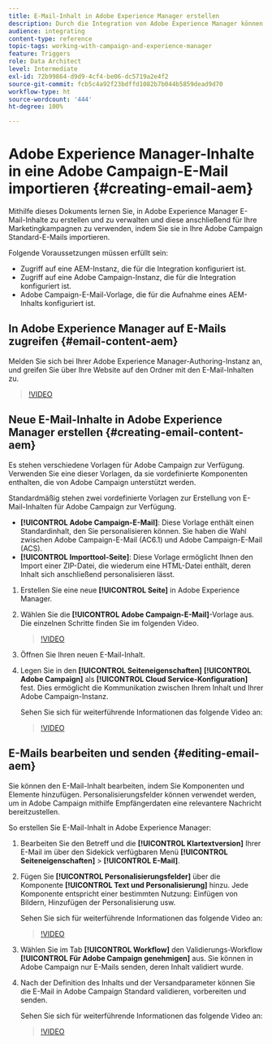 ```yaml
---
title: E-Mail-Inhalt in Adobe Experience Manager erstellen
description: Durch die Integration von Adobe Experience Manager können Sie Inhalte direkt in AEM erstellen und später in Adobe Campaign verwenden.
audience: integrating
content-type: reference
topic-tags: working-with-campaign-and-experience-manager
feature: Triggers
role: Data Architect
level: Intermediate
exl-id: 72b99864-d9d9-4cf4-be06-dc5719a2e4f2
source-git-commit: fcb5c4a92f23bdffd1082b7b044b5859dead9d70
workflow-type: ht
source-wordcount: '444'
ht-degree: 100%

---
```


# Adobe Experience Manager-Inhalte in eine Adobe Campaign-E-Mail importieren {#creating-email-aem}

Mithilfe dieses Dokuments lernen Sie, in Adobe Experience Manager E-Mail-Inhalte zu erstellen und zu verwalten und diese anschließend für Ihre Marketingkampagnen zu verwenden, indem Sie sie in Ihre Adobe Campaign Standard-E-Mails importieren.

Folgende Voraussetzungen müssen erfüllt sein:

* Zugriff auf eine AEM-Instanz, die für die Integration konfiguriert ist.
* Zugriff auf eine Adobe Campaign-Instanz, die für die Integration konfiguriert ist.
* Adobe Campaign-E-Mail-Vorlage, die für die Aufnahme eines AEM-Inhalts konfiguriert ist.

## In Adobe Experience Manager auf E-Mails zugreifen {#email-content-aem}

Melden Sie sich bei Ihrer Adobe Experience Manager-Authoring-Instanz an, und greifen Sie über Ihre Website auf den Ordner mit den E-Mail-Inhalten zu.

>[!VIDEO](https://video.tv.adobe.com/v/29996)

## Neue E-Mail-Inhalte in Adobe Experience Manager erstellen {#creating-email-content-aem}

Es stehen verschiedene Vorlagen für Adobe Campaign zur Verfügung. Verwenden Sie eine dieser Vorlagen, da sie vordefinierte Komponenten enthalten, die von Adobe Campaign unterstützt werden.

Standardmäßig stehen zwei vordefinierte Vorlagen zur Erstellung von E-Mail-Inhalten für Adobe Campaign zur Verfügung.

* **[!UICONTROL Adobe Campaign-E-Mail]**: Diese Vorlage enthält einen Standardinhalt, den Sie personalisieren können. Sie haben die Wahl zwischen Adobe Campaign-E-Mail (AC6.1) und Adobe Campaign-E-Mail (ACS).
* **[!UICONTROL Importtool-Seite]**: Diese Vorlage ermöglicht Ihnen den Import einer ZIP-Datei, die wiederum eine HTML-Datei enthält, deren Inhalt sich anschließend personalisieren lässt.

1. Erstellen Sie eine neue **[!UICONTROL Seite]** in Adobe Experience Manager.

1. Wählen Sie die **[!UICONTROL Adobe Campaign-E-Mail]**-Vorlage aus. Die einzelnen Schritte finden Sie im folgenden Video.
   >[!VIDEO](https://video.tv.adobe.com/v/29997)

1. Öffnen Sie Ihren neuen E-Mail-Inhalt.

1. Legen Sie in den **[!UICONTROL Seiteneigenschaften]** **[!UICONTROL Adobe Campaign]** als **[!UICONTROL Cloud Service-Konfiguration]** fest. Dies ermöglicht die Kommunikation zwischen Ihrem Inhalt und Ihrer Adobe Campaign-Instanz.

   Sehen Sie sich für weiterführende Informationen das folgende Video an:

   >[!VIDEO](https://video.tv.adobe.com/v/29999)

## E-Mails bearbeiten und senden {#editing-email-aem}

Sie können den E-Mail-Inhalt bearbeiten, indem Sie Komponenten und Elemente hinzufügen. Personalisierungsfelder können verwendet werden, um in Adobe Campaign mithilfe Empfängerdaten eine relevantere Nachricht bereitzustellen.

So erstellen Sie E-Mail-Inhalt in Adobe Experience Manager:

1. Bearbeiten Sie den Betreff und die **[!UICONTROL Klartextversion]** Ihrer E-Mail im über den Sidekick verfügbaren Menü **[!UICONTROL Seiteneigenschaften]** > **[!UICONTROL E-Mail]**.

1. Fügen Sie **[!UICONTROL Personalisierungsfelder]** über die Komponente **[!UICONTROL Text und Personalisierung]** hinzu. Jede Komponente entspricht einer bestimmten Nutzung: Einfügen von Bildern, Hinzufügen der Personalisierung usw.

   Sehen Sie sich für weiterführende Informationen das folgende Video an:
   >[!VIDEO](https://video.tv.adobe.com/v/29998)

1. Wählen Sie im Tab **[!UICONTROL Workflow]** den Validierungs-Workflow **[!UICONTROL Für Adobe Campaign genehmigen]** aus. Sie können in Adobe Campaign nur E-Mails senden, deren Inhalt validiert wurde.

1. Nach der Definition des Inhalts und der Versandparameter können Sie die E-Mail in Adobe Campaign Standard validieren, vorbereiten und senden.

   Sehen Sie sich für weiterführende Informationen das folgende Video an:

   >[!VIDEO](https://video.tv.adobe.com/v/23721)
